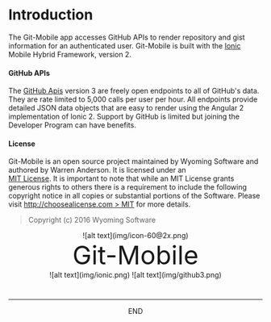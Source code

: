 <div class="page-header">
  <h1  id="page-title">Introduction</h1>
</div>

The Git-Mobile app accesses GitHub APIs to render repository and gist information for an
authenticated user. Git-Mobile is built with the
[Ionic](http://www.ionicframework.com)  
Mobile Hybrid Framework, version 2.


#### GitHub APIs
The [GitHub Apis](https://developer.github.com/v3/) version 3 are freely open
endpoints to all of GitHub's data. They are rate limited to 5,000 calls per user per hour. All endpoints provide
detailed JSON data objects that are easy to render using the Angular 2 implementation of Ionic 2. Support by GitHub
is limited but joining the Developer Program can have benefits.


#### License
Git-Mobile is an open source project maintained by Wyoming Software and authored by Warren Anderson. It is
licensed under an  
[MIT License](https://github.com/wkande/git-mobile/blob/master/LICENSE). It is important to note that while an MIT License
grants generous rights to others there is a requirement to include the following copyright notice in all
copies or substantial portions of the Software. Please visit [http://choosealicense.com > MIT](http://choosealicense.com/licenses/mit/)
for more details.


> Copyright (c) 2016 Wyoming Software







<div style="margin:0 auto;text-align:center;margin-bottom:40px;">
![alt text](img/icon-60@2x.png)
<div style="font-size:38pt;">Git-Mobile</div>
![alt text](img/ionic.png)
![alt text](img/github3.png)

</div>





___
<div style="margin:0 auto;text-align:center;">END</div>
